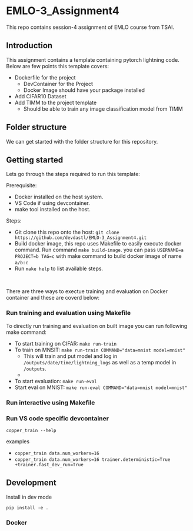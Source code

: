 # EMLO-3_Assignment4
This repo contains session-4 assignment of EMLO course from TSAI.

## Introduction
This assignment contains a template containing pytorch lightning code. Below are few points this template covers:

- Dockerfile for the project
    - DevContainer for the Project
    - Docker Image should have your package installed
- Add CIFAR10 Dataset
- Add TIMM to the project template
    - Should be able to train any image classification model from TIMM
## Folder structure
We can get started with the folder structure for this repository.

## Getting started
Lets go through the steps required to run this template:

Prerequisite:

- Docker installed on the host system.
- VS Code if using devcontainer.
- make tool installed on the host.

Steps: 
- Git clone this repo onto the host: `git clone https://github.com/devdastl/EMLO-3_Assignment4.git`
- Build docker image, this repo uses Makefile to easily execute docker command. Run command `make build-image`. you can pass `USERNAME=a PROJECT=b TAG=c` with make command to build docker image of name `a/b:c`
- Run `make help` to list available steps.
<br>

There are three ways to exectue training and evaluation on Docker container and these are coverd below:

### Run training and evaluation using Makefile
To directly run training and evaluation on built image you can run following make command:
- To start training on CIFAR: `make run-train`
- To train on MNSIT: `make run-train COMMAND="data=mnist model=mnist"`
    - This will train and put model and log in `/outputs/date/time/lightning_logs` as well as a temp model in `/outputs`.
    - 
- To start evaluation: `make run-eval`
- Start eval on MNIST: `make run-eval COMMAND="data=mnist model=mnist"` 

### Run interactive using Makefile

### Run VS code specific devcontainer



```
copper_train --help
```

examples

- `copper_train data.num_workers=16`
- `copper_train data.num_workers=16 trainer.deterministic=True +trainer.fast_dev_run=True`

## Development

Install in dev mode

```
pip install -e .
```

### Docker

<docker-usage-instructions-here>

